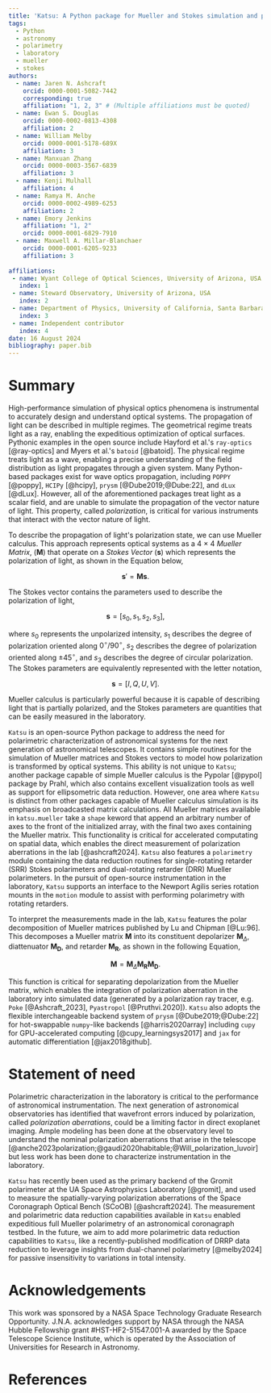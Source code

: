 ```yaml
---
title: 'Katsu: A Python package for Mueller and Stokes simulation and polarimetry'
tags:
  - Python
  - astronomy
  - polarimetry
  - laboratory
  - mueller
  - stokes
authors:
  - name: Jaren N. Ashcraft
    orcid: 0000-0001-5082-7442
    corresponding: true
    affiliation: "1, 2, 3" # (Multiple affiliations must be quoted)
  - name: Ewan S. Douglas
    orcid: 0000-0002-0813-4308
    affiliation: 2
  - name: William Melby
    orcid: 0000-0001-5178-689X
    affiliation: 3
  - name: Manxuan Zhang
    orcid: 0000-0003-3567-6839
    affiliation: 3
  - name: Kenji Mulhall
    affiliation: 4
  - name: Ramya M. Anche
    orcid: 0000-0002-4989-6253
    affiliation: 2
  - name: Emory Jenkins
    affiliation: "1, 2"
    orcid: 0000-0001-6829-7910
  - name: Maxwell A. Millar-Blanchaer
    orcid: 0000-0001-6205-9233
    affiliation: 3
  
affiliations:
 - name: Wyant College of Optical Sciences, University of Arizona, USA
   index: 1
 - name: Steward Observatory, University of Arizona, USA
   index: 2
 - name: Department of Physics, University of California, Santa Barbara, USA
   index: 3
 - name: Independent contributor
   index: 4
date: 16 August 2024
bibliography: paper.bib
---
```


# Summary
High-performance simulation of physical optics phenomena is instrumental to accurately design and understand optical systems. The propagation of light can be described in multiple regimes. The geometrical regime treats light as a ray, enabling the expeditious optimization of optical surfaces. Pythonic examples in the open source include Hayford et al.'s `ray-optics` [@ray-optics] and Myers et al.'s `batoid` [@batoid]. The physical regime treats light as a wave, enabling a precise understanding of the field distribution as light propagates through a given system. Many Python-based packages exist for wave optics propagation, including `POPPY` [@poppy], `HCIPy` [@hcipy], `prysm` [@Dube2019;@Dube:22], and `dLux` [@dLux]. However, all of the aforementioned packages treat light as a scalar field, and are unable to simulate the propagation of the vector nature of light. This property, called _polarization_, is critical for various instruments that interact with the vector nature of light.

To describe the propagation of light's polarization state, we can use Mueller calculus. This approach represents optical systems as a 4 $\times$ 4 _Mueller Matrix_, ($\mathbf{M}$) that operate on a _Stokes Vector_  ($\mathbf{s}$) which represents the polarization of light, as shown in the Equation below,

$$\mathbf{s}' = \mathbf{M} \mathbf{s}.$$

The Stokes vector contains the parameters used to describe the polarization of light,

$$
\mathbf{s} = [s_{0}, s_{1}, s_{2}, s_{3}],
$$

where $s_{0}$ represents the unpolarized intensity, $s_{1}$ describes the degree of polarization oriented along $0^{\circ} / 90^{\circ}$, $s_{2}$ describes the degree of polarization oriented along $\pm 45^{\circ}$, and $s_{3}$ describes the degree of circular polarization. The Stokes parameters are equivalently represented with the letter notation,

$$
\mathbf{s} = [I, Q, U, V].
$$

Mueller calculus is particularly powerful because it is capable of describing light that is partially polarized, and the Stokes parameters are quantities that can be easily measured in the laboratory. 

`Katsu` is an open-source Python package to address the need for polarimetric characterization of astronomical systems for the next generation of astronomical telescopes. It contains simple routines for the simulation of Mueller matrices and Stokes vectors to model how polarization is transformed by optical systems. This ability is not unique to `Katsu`; another package capable of simple Mueller calculus is the Pypolar [@pypol] package by Prahl, which also contains excellent visualization tools as well as support for ellipsometric data reduction. However, one area where `Katsu` is distinct from other packages capable of Mueller calculus simulation is its emphasis on broadcasted matrix calculations. All Mueller matrices available in `katsu.mueller` take a `shape` keword that append an arbitrary number of axes to the front of the initialized array, with the final two axes containing the Mueller matrix. This functionality is critical for accelerated computating on spatial data, which enables the direct measurement of polarization aberrations in the lab [@ashcraft2024]. `Katsu` also features a `polarimetry` module containing the data reduction routines for single-rotating retarder (SRR) Stokes polarimeters and dual-rotating retarder (DRR) Mueller polarimeters. In the pursuit of open-source instrumentation in the laboratory, `Katsu` supports an interface to the Newport Agilis series rotation mounts in the `motion` module to assist with performing polarimetry with rotating retarders. 

To interpret the measurements made in the lab, `Katsu` features the polar decomposition of Mueller matrices published by Lu and Chipman [@Lu:96]. This decomposes a Mueller matrix $\mathbf{M}$ into its constituent depolarizer $\mathbf{M}_{\Delta}$, diattenuator $\mathbf{M_{D}}$, and retarder $\mathbf{M_{R}}$, as shown in the following Equation,

$$\mathbf{M} = \mathbf{M}_{\Delta}\mathbf{M_{R}}\mathbf{M_{D}}. $$

This function is critical for separating depolarization from the Mueller matrix, which enables the integration of polarization aberration in the laboratory into simulated data (generated by a polarization ray tracer, e.g. `Poke` [@Ashcraft_2023], `Pyastropol` [@Pruthvi.2020]). `Katsu` also adopts the flexible interchangeable backend system of `prysm` [@Dube2019;@Dube:22] for hot-swappable `numpy`-like backends [@harris2020array] including `cupy` for GPU-accelerated computing [@cupy_learningsys2017] and `jax` for automatic differentiation [@jax2018github].

# Statement of need
Polarimetric characterization in the laboratory is critical to the performance of astronomical instrumentation. The next generation of astronomical observatories has identified that wavefront errors induced by polarization, called _polarization aberrations_, could be a limiting factor in direct exoplanet imaging. Ample modeling has been done at the observatory level to understand the nominal polarization aberrations that arise in the telescope [@anche2023polarization;@gaudi2020habitable;@Will_polarization_luvoir] but less work has been done to characterize instrumentation in the laboratory.

`Katsu` has recently been used as the primary backend of the Gromit polarimeter at the UA Space Astrophysics Laboratory [@gromit], and used to measure the spatially-varying polarization aberrations of the Space Coronagraph Optical Bench (SCoOB) [@ashcraft2024]. The measurement and polarimetric data reduction capabilities available in `Katsu` enabled expeditious full Mueller polarimetry of an astronomical coronagraph testbed. In the future, we aim to add more polarimetric data reduction capabilities to `Katsu`, like a recently-published modification of DRRP data reduction to leverage insights from dual-channel polarimetry [@melby2024] for passive insensitivity to variations in total intensity. 

# Acknowledgements
This work was sponsored by a NASA Space Technology Graduate Research Opportunity. J.N.A. acknowledges support by NASA through the NASA Hubble Fellowship grant #HST-HF2-51547.001-A awarded by the Space Telescope Science Institute, which is operated by the Association of Universities for Research in Astronomy.

# References